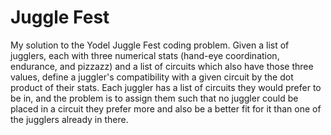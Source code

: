 # Juggle Fest
My solution to the Yodel Juggle Fest coding problem. Given a list of jugglers, each with three numerical stats (hand-eye coordination, endurance, and pizzazz) and a list of circuits which also have those three values, define a juggler's compatibility with a given circuit by the dot product of their stats. Each juggler has a list of circuits they would prefer to be in, and the problem is to assign them such that no juggler could be placed in a circuit they prefer more and also be a better fit for it than one of the jugglers already in there.